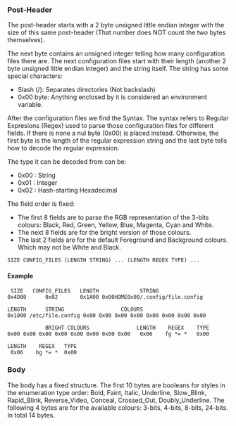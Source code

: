 ### Post-Header
   The post-header starts with a 2 byte unsigned little endian integer with the
size of this same post-header (That number does NOT count the two bytes
themselves).

   The next byte contains an unsigned integer telling how many configuration
files there are. The next configuration files start with their length (another
2 byte unsigned little endian integer) and the string itself. The string has
some special characters:

   * Slash (/): Separates directories (Not backslash)
   * 0x00 byte: Anything enclosed by it is considered an environment variable.

   After the configuration files we find the Syntax. The syntax refers to
Regular Expresions (Regex) used to parse those configuration files for
different fields. If there is none a nul byte (0x00) is placed instead.
Otherwise, the first byte is the length of the regular expression string and
the last byte tells how to decode the regular expression.

   The type it can be decoded from can be:
   * 0x00 : String
   * 0x01 : Integer
   * 0x02 : Hash-starting Hexadecimal

   The field order is fixed:
   * The first 8 fields are to parse the RGB representation of the 3-bits
   colours: Black, Red, Green, Yellow, Blue, Magenta, Cyan and White.
   * The next 8 fields are for the bright version of those colours.
   * The last 2 fields are for the default Foreground and Background
   colours. Which may not be White and Black.

```
SIZE CONFIG_FILES (LENGTH STRING) ... (LENGTH REGEX TYPE) ...
```

#### Example

```
 SIZE   CONFIG_FILES   LENGTH             STRING
0x4D00      0x02       0x1A00 0x00HOME0x00/.config/file.config

LENGTH      STRING                  COLOURS
0x1000 /etc/file.config 0x00 0x00 0x00 0x00 0x00 0x00 0x00 0x00

            BRIGHT COLOURS               LENGTH    REGEX    TYPE
0x00 0x00 0x00 0x00 0x00 0x00 0x00 0x00   0x06    fg *= *   0x00

LENGTH    REGEX   TYPE
 0x06    bg *= *  0x00
```


### Body
   The body has a fixed structure. The first 10 bytes are booleans for styles
in the enumeration type order: Bold, Faint, Italic, Underline, Slow_Blink,
Rapid_Blink, Reverse_Video, Conceal, Crossed_Out, Doubly_Underline. The following
4 bytes are for the available colours: 3-bits, 4-bits, 8-bits, 24-bits.
In total 14 bytes.
